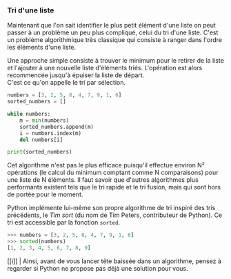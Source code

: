 ### Tri d'une liste

Maintenant que l'on sait identifier le plus petit élément d'une liste on peut passer à un problème un peu plus compliqué, celui du tri d'une liste.
C'est un problème algorithmique très classique qui consiste à ranger dans l'ordre les éléments d'une liste.

Une approche simple consiste à trouver le minimum pour le retirer de la liste et l'ajouter à une nouvelle liste d'éléments triés.
L'opération est alors recommencée jusqu'à épuiser la liste de départ.  
C'est ce qu'on appelle le tri par sélection.

```python
numbers = [3, 2, 5, 8, 4, 7, 9, 1, 6]
sorted_numbers = []

while numbers:
    m = min(numbers)
    sorted_numbers.append(m)
    i = numbers.index(m)
    del numbers[i]

print(sorted_numbers)
```

Cet algorithme n'est pas le plus efficace puisqu'il effectue environ N² opérations (le calcul du minimum comptant comme N comparaisons) pour une liste de N éléments.
Il faut savoir que d'autres algorithmes plus performants existent tels que le tri rapide et le tri fusion, mais qui sont hors de portée pour le moment.

Python implémente lui-même son propre algorithme de tri inspiré des tris précédents, le _Tim sort_ (du nom de Tim Peters, contributeur de Python).
Ce tri est accessible par la fonction `sorted`.

```python
>>> numbers = [3, 2, 5, 8, 4, 7, 9, 1, 6]
>>> sorted(numbers)
[1, 2, 3, 4, 5, 6, 7, 8, 9]
```

[[i]]
| Ainsi, avant de vous lancer tête baissée dans un algorithme, pensez à regarder si Python ne propose pas déjà une solution pour vous.
